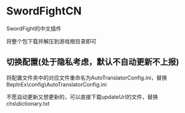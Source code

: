 # SwordFightCN
SwordFight的中文插件

将整个包下载并解压到游戏根目录即可

## 切换配置(处于隐私考虑，默认不自动更新不上报)

将配置文件夹中的对应文件重命名为AutoTranslatorConfig.ini，替换BepInEx\config\AutoTranslatorConfig.ini

不愿自动更新又想更新的，可以直接下载updateUrl的文件，替换chs\dictionary.txt
